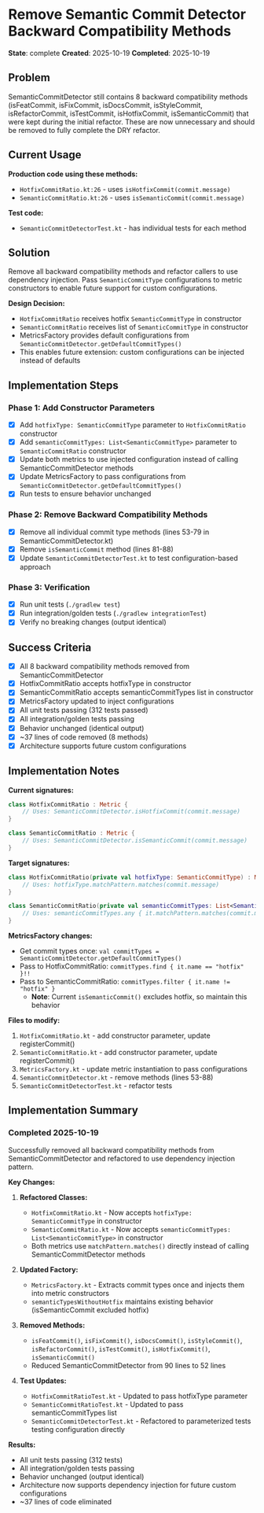 # Remove Semantic Commit Detector Backward Compatibility Methods

**State**: complete
**Created**: 2025-10-19
**Completed**: 2025-10-19

## Problem

SemanticCommitDetector still contains 8 backward compatibility methods (isFeatCommit, isFixCommit, isDocsCommit, isStyleCommit, isRefactorCommit, isTestCommit, isHotfixCommit, isSemanticCommit) that were kept during the initial refactor. These are now unnecessary and should be removed to fully complete the DRY refactor.

## Current Usage

**Production code using these methods:**
- `HotfixCommitRatio.kt:26` - uses `isHotfixCommit(commit.message)`
- `SemanticCommitRatio.kt:26` - uses `isSemanticCommit(commit.message)`

**Test code:**
- `SemanticCommitDetectorTest.kt` - has individual tests for each method

## Solution

Remove all backward compatibility methods and refactor callers to use dependency injection. Pass `SemanticCommitType` configurations to metric constructors to enable future support for custom configurations.

**Design Decision:**
- `HotfixCommitRatio` receives hotfix `SemanticCommitType` in constructor
- `SemanticCommitRatio` receives list of `SemanticCommitType` in constructor
- MetricsFactory provides default configurations from `SemanticCommitDetector.getDefaultCommitTypes()`
- This enables future extension: custom configurations can be injected instead of defaults

## Implementation Steps

### Phase 1: Add Constructor Parameters
- [x] Add `hotfixType: SemanticCommitType` parameter to `HotfixCommitRatio` constructor
- [x] Add `semanticCommitTypes: List<SemanticCommitType>` parameter to `SemanticCommitRatio` constructor
- [x] Update both metrics to use injected configuration instead of calling SemanticCommitDetector methods
- [x] Update MetricsFactory to pass configurations from `SemanticCommitDetector.getDefaultCommitTypes()`
- [x] Run tests to ensure behavior unchanged

### Phase 2: Remove Backward Compatibility Methods
- [x] Remove all individual commit type methods (lines 53-79 in SemanticCommitDetector.kt)
- [x] Remove `isSemanticCommit` method (lines 81-88)
- [x] Update `SemanticCommitDetectorTest.kt` to test configuration-based approach

### Phase 3: Verification
- [x] Run unit tests (`./gradlew test`)
- [x] Run integration/golden tests (`./gradlew integrationTest`)
- [x] Verify no breaking changes (output identical)

## Success Criteria

- [x] All 8 backward compatibility methods removed from SemanticCommitDetector
- [x] HotfixCommitRatio accepts hotfixType in constructor
- [x] SemanticCommitRatio accepts semanticCommitTypes list in constructor
- [x] MetricsFactory updated to inject configurations
- [x] All unit tests passing (312 tests passed)
- [x] All integration/golden tests passing
- [x] Behavior unchanged (identical output)
- [x] ~37 lines of code removed (8 methods)
- [x] Architecture supports future custom configurations

## Implementation Notes

**Current signatures:**
```kotlin
class HotfixCommitRatio : Metric {
    // Uses: SemanticCommitDetector.isHotfixCommit(commit.message)
}

class SemanticCommitRatio : Metric {
    // Uses: SemanticCommitDetector.isSemanticCommit(commit.message)
}
```

**Target signatures:**
```kotlin
class HotfixCommitRatio(private val hotfixType: SemanticCommitType) : Metric {
    // Uses: hotfixType.matchPattern.matches(commit.message)
}

class SemanticCommitRatio(private val semanticCommitTypes: List<SemanticCommitType>) : Metric {
    // Uses: semanticCommitTypes.any { it.matchPattern.matches(commit.message) }
}
```

**MetricsFactory changes:**
- Get commit types once: `val commitTypes = SemanticCommitDetector.getDefaultCommitTypes()`
- Pass to HotfixCommitRatio: `commitTypes.find { it.name == "hotfix" }!!`
- Pass to SemanticCommitRatio: `commitTypes.filter { it.name != "hotfix" }`
  - **Note**: Current `isSemanticCommit()` excludes hotfix, so maintain this behavior

**Files to modify:**
1. `HotfixCommitRatio.kt` - add constructor parameter, update registerCommit()
2. `SemanticCommitRatio.kt` - add constructor parameter, update registerCommit()
3. `MetricsFactory.kt` - update metric instantiation to pass configurations
4. `SemanticCommitDetector.kt` - remove methods (lines 53-88)
5. `SemanticCommitDetectorTest.kt` - refactor tests

## Implementation Summary

### Completed 2025-10-19

Successfully removed all backward compatibility methods from SemanticCommitDetector and refactored to use dependency injection pattern.

**Key Changes:**

1. **Refactored Classes:**
   - `HotfixCommitRatio.kt` - Now accepts `hotfixType: SemanticCommitType` in constructor
   - `SemanticCommitRatio.kt` - Now accepts `semanticCommitTypes: List<SemanticCommitType>` in constructor
   - Both metrics use `matchPattern.matches()` directly instead of calling SemanticCommitDetector methods

2. **Updated Factory:**
   - `MetricsFactory.kt` - Extracts commit types once and injects them into metric constructors
   - `semanticTypesWithoutHotfix` maintains existing behavior (isSemanticCommit excluded hotfix)

3. **Removed Methods:**
   - `isFeatCommit()`, `isFixCommit()`, `isDocsCommit()`, `isStyleCommit()`, `isRefactorCommit()`, `isTestCommit()`, `isHotfixCommit()`, `isSemanticCommit()`
   - Reduced SemanticCommitDetector from 90 lines to 52 lines

4. **Test Updates:**
   - `HotfixCommitRatioTest.kt` - Updated to pass hotfixType parameter
   - `SemanticCommitRatioTest.kt` - Updated to pass semanticCommitTypes list
   - `SemanticCommitDetectorTest.kt` - Refactored to parameterized tests testing configuration directly

**Results:**
- All unit tests passing (312 tests)
- All integration/golden tests passing
- Behavior unchanged (output identical)
- Architecture now supports dependency injection for future custom configurations
- ~37 lines of code eliminated
